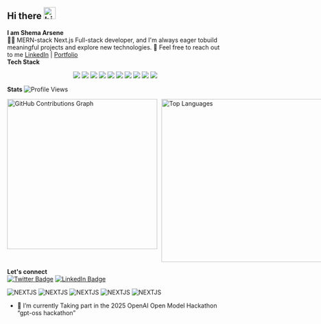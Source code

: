 ## Hi there <img src="https://user-images.githubusercontent.com/1303154/88677602-1635ba80-d120-11ea-84d8-d263ba5fc3c0.gif" width="28px" alt="hi">
**I am Shema Arsene**<br>
👨‍💻  MERN-stack Next.js Full-stack developer, and I'm always eager tobuild meaningful projects and explore new technologies.
💬 Feel free to reach out to me [LinkedIn]([https://www.linkedin.com/in/shema-arsene-niyonkuru/](https://www.linkedin.com/in/shema-arsene-niyonkuru/)) | [Portfolio]((https://eng-shema-arsene.netlify.app/))
<br>
**Tech Stack**
<p align="center">
  <img src="https://img.shields.io/badge/JavaScript-F7DF1E?style=for-the-badge&logo=javascript&logoColor=black" />
  <img src="https://img.shields.io/badge/TypeScript-007ACC?style=for-the-badge&logo=typescript&logoColor=white" />
  <img src="https://img.shields.io/badge/Redux-764ABC?style=for-the-badge&logo=redux&logoColor=white" />
  <img src="https://img.shields.io/badge/NextJS-000000?style=for-the-badge&logo=nextjs&logoColor=white" />
  <img src="https://img.shields.io/badge/React-61DAFB?style=for-the-badge&logo=react&logoColor=black" />
  <img src="https://img.shields.io/badge/Tailwind_CSS-38B2AC?style=for-the-badge&logo=tailwind-css&logoColor=white" />
  <img src="https://img.shields.io/badge/Bootstrap-7952B3?style=for-the-badge&logo=bootstrap&logoColor=white" />
  <img src="https://img.shields.io/badge/Git-F05032?style=for-the-badge&logo=git&logoColor=white" />
  <img src="https://img.shields.io/badge/Node.js-339933?style=for-the-badge&logo=nodedotjs&logoColor=white" />
  <img src="https://img.shields.io/badge/Express.js-000000?style=for-the-badge&logo=express&logoColor=white" />
</p>
  
**Stats** ![Profile Views](https://komarev.com/ghpvc/?username=Shema-arsene&color=blue&style=flat-square)
<div style="display: flex; gap: 10px;">
  <img src="https://github-readme-stats.vercel.app/api?username=Shema-arsene&show_icons=true&count_private=true&include_all_commits=true&theme=radical" style="width: 350px;" alt="GitHub Contributions Graph">
  <img src="https://github-readme-stats.vercel.app/api/top-langs/?username=Shema-arsene&layout=compact&theme=radical&card_width=445" style="width: 380px;" alt="Top Languages">
</div>

**Let's connect**<br>
[![Twitter Badge](https://img.shields.io/badge/-@_arsene21-1ca0f1?style=flat&labelColor=ffffff&logo=x&logoColor=black&link=https://twitter.com/_arsene21)](https://twitter.com/_arsene21)
[![LinkedIn Badge](https://img.shields.io/badge/-@_Shema%20Arsene%20NiyonKuru-0A66C2?style=flat&labelColor=ffffff&logo=linkedin&logoColor=0A66C2&link=https://www.linkedin.com/in/shema-arsene-niyonkuru/)](https://www.linkedin.com/in/shema-arsene-niyonkuru/)

![NEXTJS](https://img.shields.io/badge/JavaScript-80%25-blue?style=for-the-badge)
![NEXTJS](https://img.shields.io/badge/ReactJS-80%25-blue?style=for-the-badge)
![NEXTJS](https://img.shields.io/badge/NEXTJS-80%25-blue?style=for-the-badge)
![NEXTJS](https://img.shields.io/badge/NodeJS-80%25-blue?style=for-the-badge)
![NEXTJS](https://img.shields.io/badge/ExpressJS-80%25-blue?style=for-the-badge)

- 🔭 I’m currently Taking part in the 2025 OpenAI Open Model Hackathon “gpt-oss hackathon”

